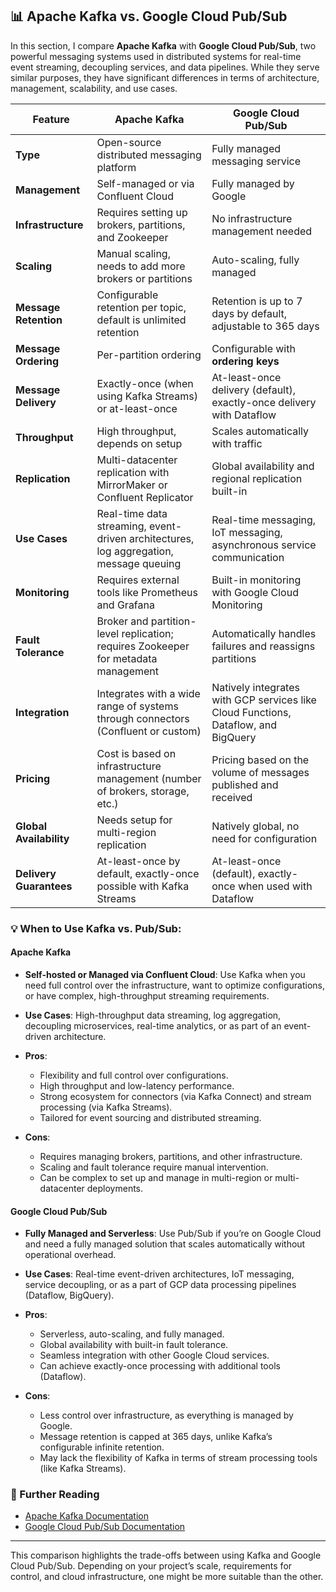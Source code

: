 ## 📊 Apache Kafka vs. Google Cloud Pub/Sub

In this section, I compare **Apache Kafka** with **Google Cloud Pub/Sub**, two powerful messaging systems used in distributed systems for real-time event streaming, decoupling services, and data pipelines. While they serve similar purposes, they have significant differences in terms of architecture, management, scalability, and use cases.

| Feature                | Apache Kafka                   | Google Cloud Pub/Sub           |
|------------------------|--------------------------------|--------------------------------|
| **Type**                | Open-source distributed messaging platform | Fully managed messaging service |
| **Management**          | Self-managed or via Confluent Cloud | Fully managed by Google        |
| **Infrastructure**      | Requires setting up brokers, partitions, and Zookeeper | No infrastructure management needed |
| **Scaling**             | Manual scaling, needs to add more brokers or partitions | Auto-scaling, fully managed     |
| **Message Retention**   | Configurable retention per topic, default is unlimited retention | Retention is up to 7 days by default, adjustable to 365 days |
| **Message Ordering**    | Per-partition ordering | Configurable with **ordering keys** |
| **Message Delivery**    | Exactly-once (when using Kafka Streams) or at-least-once | At-least-once delivery (default), exactly-once delivery with Dataflow |
| **Throughput**          | High throughput, depends on setup | Scales automatically with traffic |
| **Replication**         | Multi-datacenter replication with MirrorMaker or Confluent Replicator | Global availability and regional replication built-in |
| **Use Cases**           | Real-time data streaming, event-driven architectures, log aggregation, message queuing | Real-time messaging, IoT messaging, asynchronous service communication |
| **Monitoring**          | Requires external tools like Prometheus and Grafana | Built-in monitoring with Google Cloud Monitoring |
| **Fault Tolerance**     | Broker and partition-level replication; requires Zookeeper for metadata management | Automatically handles failures and reassigns partitions |
| **Integration**         | Integrates with a wide range of systems through connectors (Confluent or custom) | Natively integrates with GCP services like Cloud Functions, Dataflow, and BigQuery |
| **Pricing**             | Cost is based on infrastructure management (number of brokers, storage, etc.) | Pricing based on the volume of messages published and received |
| **Global Availability** | Needs setup for multi-region replication | Natively global, no need for configuration |
| **Delivery Guarantees** | At-least-once by default, exactly-once possible with Kafka Streams | At-least-once (default), exactly-once when used with Dataflow |

### 💡 When to Use Kafka vs. Pub/Sub:

#### **Apache Kafka**
- **Self-hosted or Managed via Confluent Cloud**: Use Kafka when you need full control over the infrastructure, want to optimize configurations, or have complex, high-throughput streaming requirements.
- **Use Cases**: High-throughput data streaming, log aggregation, decoupling microservices, real-time analytics, or as part of an event-driven architecture.
- **Pros**:
  - Flexibility and full control over configurations.
  - High throughput and low-latency performance.
  - Strong ecosystem for connectors (via Kafka Connect) and stream processing (via Kafka Streams).
  - Tailored for event sourcing and distributed streaming.

- **Cons**:
  - Requires managing brokers, partitions, and other infrastructure.
  - Scaling and fault tolerance require manual intervention.
  - Can be complex to set up and manage in multi-region or multi-datacenter deployments.

#### **Google Cloud Pub/Sub**
- **Fully Managed and Serverless**: Use Pub/Sub if you’re on Google Cloud and need a fully managed solution that scales automatically without operational overhead.
- **Use Cases**: Real-time event-driven architectures, IoT messaging, service decoupling, or as a part of GCP data processing pipelines (Dataflow, BigQuery).
- **Pros**:
  - Serverless, auto-scaling, and fully managed.
  - Global availability with built-in fault tolerance.
  - Seamless integration with other Google Cloud services.
  - Can achieve exactly-once processing with additional tools (Dataflow).

- **Cons**:
  - Less control over infrastructure, as everything is managed by Google.
  - Message retention is capped at 365 days, unlike Kafka’s configurable infinite retention.
  - May lack the flexibility of Kafka in terms of stream processing tools (like Kafka Streams).

### 🔗 Further Reading
- [Apache Kafka Documentation](https://kafka.apache.org/documentation/)
- [Google Cloud Pub/Sub Documentation](https://cloud.google.com/pubsub/docs/overview)

---

This comparison highlights the trade-offs between using Kafka and Google Cloud Pub/Sub. Depending on your project’s scale, requirements for control, and cloud infrastructure, one might be more suitable than the other.